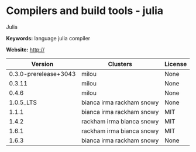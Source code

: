 # Compilers and build tools - julia

Julia

**Keywords:** language julia compiler

**Website:** <http://>

| Version | Clusters | License |
| ------- | -------- | ------- |
| 0.3.0-prerelease+3043 | milou | None |
| 0.3.11 | milou | None |
| 0.4.6 | milou | None |
| 1.0.5_LTS | bianca irma rackham snowy | None |
| 1.1.1 | bianca irma rackham snowy | MIT |
| 1.4.2 | rackham irma bianca snowy | MIT |
| 1.6.1 | rackham irma bianca snowy | MIT |
| 1.6.3 | bianca irma rackham snowy | None |
